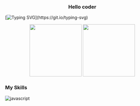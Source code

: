 <h3 align="center">Hello coder</h3>

[![Typing SVG](https://readme-typing-svg.herokuapp.com?color=%23000000&center=true&vCenter=true&multiline=true&width=967&height=60&lines=I+am+javascript+coder;Believes+that+code+can+change+life.)](https://git.io/typing-svg)


<div align="center">
<span>  </span>
<img height="170px" src="https://github-readme-stats.vercel.app/api?username=weirui88888&show_icons=true&hide=prs&line_height=30" /><span>  </span><img height="170px" src="https://github-readme-stats.vercel.app/api/top-langs/?username=weirui88888&layout=compact&langs_count=8" />
<span>  </span>
</div>

<!-- <div align="center">
    <img  src="https://github-readme-streak-stats.herokuapp.com/?user=weirui88888" />
</div> -->

### My Skills

![javascript](https://img.shields.io/badge/javascript-orange?logo=javascript)


